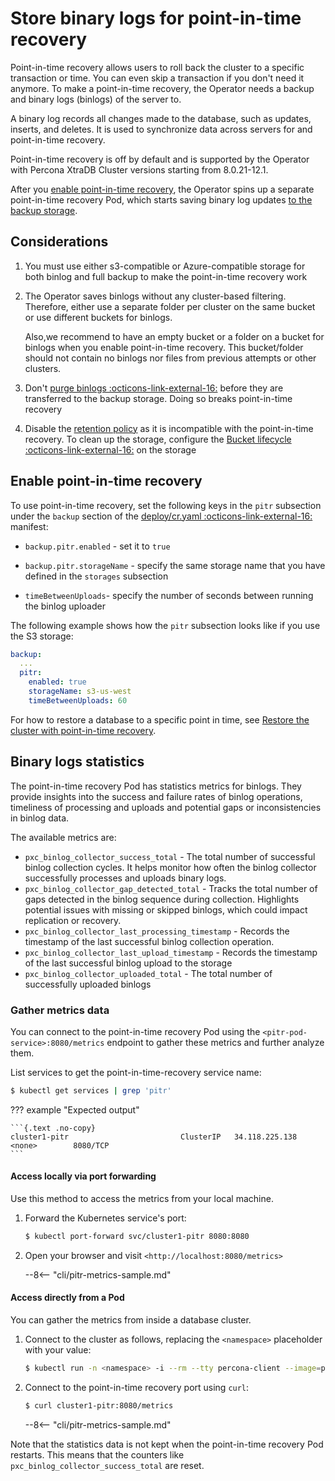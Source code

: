 # Store binary logs for point-in-time recovery

Point-in-time recovery allows users to roll back the cluster to a
specific transaction or time. You can even skip a transaction if you don't need it anymore. To make a point-in-time recovery, the Operator needs a backup and binary logs (binlogs) of the server to. 

A binary log records all changes made to the database, such as updates, inserts, and deletes. It is used to synchronize data across servers for and point-in-time recovery. 

Point-in-time recovery is off by
default and is supported by the Operator with Percona XtraDB Cluster
versions starting from 8.0.21-12.1.

After you [enable point-in-time recovery](#enable-point-in-time-recovery), the Operator spins up a separate point-in-time recovery Pod, which starts saving binary log updates
[to the backup storage](backups-storage.md). 


## Considerations

1. You must use either s3-compatible or Azure-compatible storage for both binlog and full backup to make the point-in-time recovery work

2. The Operator saves binlogs without any
    cluster-based filtering. Therefore, either use a separate folder per cluster on the same bucket or use different buckets for binlogs. 

    Also,we recommend to have an empty bucket or a folder on a bucket for binlogs when you enable point-in-time recovery. This bucket/folder should not contain no binlogs nor files from previous attempts or other clusters. 

3. Don't [purge binlogs :octicons-link-external-16:](https://dev.mysql.com/doc/refman/8.0/en/purge-binary-logs.html)
    before they are transferred to the backup storage. Doing so breaks point-in-time recovery

4. Disable the [retention policy](operator.md#backupschedulekeep) as it is incompatible with the point-in-time recovery. To clean up the storage, configure the [Bucket lifecycle :octicons-link-external-16:](https://docs.aws.amazon.com/AmazonS3/latest/userguide/how-to-set-lifecycle-configuration-intro.html) on the storage

## Enable point-in-time recovery

To use point-in-time recovery, set the following keys in the `pitr` subsection
under the `backup` section of the [deploy/cr.yaml :octicons-link-external-16:](https://github.com/percona/percona-xtradb-cluster-operator/blob/main/deploy/cr.yaml) manifest:

* `backup.pitr.enabled` - set it to `true`

* `backup.pitr.storageName` - specify the same storage name that you have defined in the `storages` subsection

* `timeBetweenUploads`- specify the number of seconds between running the
    binlog uploader

The following example shows how the `pitr` subsection looks like if you use the S3 storage:

```yaml
backup:
  ...
  pitr:
    enabled: true
    storageName: s3-us-west
    timeBetweenUploads: 60
```

For how to restore a database to a specific point in time, see [Restore the cluster with point-in-time recovery](backups-restore.md#restore-the-cluster-with-point-in-time-recovery).

## Binary logs statistics

The point-in-time recovery Pod has statistics metrics for binlogs. They provide insights into the success and failure rates of binlog operations, timeliness of processing and uploads and potential gaps or inconsistencies in binlog data.

The available metrics are:

* `pxc_binlog_collector_success_total` - The total number of successful binlog collection cycles. It helps monitor how often the binlog collector successfully processes and uploads binary logs.
* `pxc_binlog_collector_gap_detected_total` - Tracks the total number of gaps detected in the binlog sequence during collection. Highlights potential issues with missing or skipped binlogs, which could impact replication or recovery.
* `pxc_binlog_collector_last_processing_timestamp` - Records the timestamp of the last successful binlog collection operation.
* `pxc_binlog_collector_last_upload_timestamp` - Records the timestamp of the last successful binlog upload to the storage
* `pxc_binlog_collector_uploaded_total` - The total number of successfully uploaded binlogs

### Gather metrics data

You can connect to the point-in-time recovery Pod using the `<pitr-pod-service>:8080/metrics` endpoint to gather these metrics and further analyze them.

List services to get the point-in-time-recovery service name:

```{.bash data-prompt="$"}
$ kubectl get services | grep 'pitr'
```

??? example "Expected output"

    ```{.text .no-copy}
    cluster1-pitr                         ClusterIP   34.118.225.138   <none>        8080/TCP
    ```

#### Access locally via port forwarding

Use this method to access the metrics from your local machine.

1. Forward the Kubernetes service's port:

    ```{.bash data-prompt="$"}
    $ kubectl port-forward svc/cluster1-pitr 8080:8080
    ```

2. Open your browser and visit `<http://localhost:8080/metrics>`

    --8<-- "cli/pitr-metrics-sample.md"

#### Access directly from a Pod

You can gather the metrics from inside a database cluster. 

1. Connect to the cluster as follows, replacing the `<namespace>` placeholder with your value:

    ```{.bash data-prompt="$"}
    $ kubectl run -n <namespace> -i --rm --tty percona-client --image=percona:8.0 --restart=Never -- bash -il
    ```

2. Connect to the point-in-time recovery port using `curl`:

    ```{.bash data-prompt="$"}
    $ curl cluster1-pitr:8080/metrics
    ```

    --8<-- "cli/pitr-metrics-sample.md"




Note that the statistics data is not kept when the point-in-time recovery Pod restarts. This means that the counters like `pxc_binlog_collector_success_total` are reset.